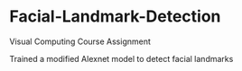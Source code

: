 # Facial-Landmark-Detection

Visual Computing Course Assignment

Trained a modified Alexnet model to detect facial landmarks
